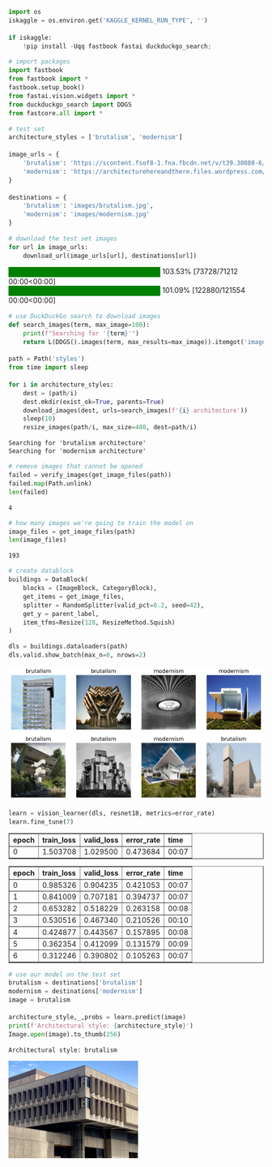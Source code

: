 ```python
import os
iskaggle = os.environ.get('KAGGLE_KERNEL_RUN_TYPE', '')

if iskaggle:
    !pip install -Uqq fastbook fastai duckduckgo_search;
```


```python
# import packages
import fastbook
from fastbook import *
fastbook.setup_book()
from fastai.vision.widgets import *
from duckduckgo_search import DDGS
from fastcore.all import *
```


```python
# test set
architecture_styles = ['brutalism', 'modernism']

image_urls = {
    'brutalism': 'https://scontent.fsof8-1.fna.fbcdn.net/v/t39.30808-6/348926828_199702382963480_5292274693759943130_n.jpg?stp=cp6_dst-jpg&_nc_cat=111&ccb=1-7&_nc_sid=173fa1&_nc_ohc=0TMBwpZS7DcAX954E_3&_nc_ht=scontent.fsof8-1.fna&oh=00_AfD_VwBdTT4pI6MPzVQxxAbuZgUn9zrm22dxuEwhwovayQ&oe=65E8EE8C',
    'modernism': 'https://architecturehereandthere.files.wordpress.com/2015/06/awesome-architecture-buildings.jpg'
}

destinations = {
    'brutalism': 'images/brutalism.jpg',
    'modernism': 'images/modernism.jpg'
}
```


```python
# download the test set images
for url in image_urls:
    download_url(image_urls[url], destinations[url])
```



<style>
    /* Turns off some styling */
    progress {
        /* gets rid of default border in Firefox and Opera. */
        border: none;
        /* Needs to be in here for Safari polyfill so background images work as expected. */
        background-size: auto;
    }
    progress:not([value]), progress:not([value])::-webkit-progress-bar {
        background: repeating-linear-gradient(45deg, #7e7e7e, #7e7e7e 10px, #5c5c5c 10px, #5c5c5c 20px);
    }
    .progress-bar-interrupted, .progress-bar-interrupted::-webkit-progress-bar {
        background: #F44336;
    }
</style>





<div>
  <progress value='73728' class='' max='71212' style='width:300px; height:20px; vertical-align: middle;'></progress>
  103.53% [73728/71212 00:00&lt;00:00]
</div>





<style>
    /* Turns off some styling */
    progress {
        /* gets rid of default border in Firefox and Opera. */
        border: none;
        /* Needs to be in here for Safari polyfill so background images work as expected. */
        background-size: auto;
    }
    progress:not([value]), progress:not([value])::-webkit-progress-bar {
        background: repeating-linear-gradient(45deg, #7e7e7e, #7e7e7e 10px, #5c5c5c 10px, #5c5c5c 20px);
    }
    .progress-bar-interrupted, .progress-bar-interrupted::-webkit-progress-bar {
        background: #F44336;
    }
</style>





<div>
  <progress value='122880' class='' max='121554' style='width:300px; height:20px; vertical-align: middle;'></progress>
  101.09% [122880/121554 00:00&lt;00:00]
</div>




```python
# use DuckDuckGo search to download images
def search_images(term, max_image=100):
    print(f"Searching for '{term}'")
    return L(DDGS().images(term, max_results=max_image)).itemgot('image')

path = Path('styles')
from time import sleep

for i in architecture_styles:
    dest = (path/i)
    dest.mkdir(exist_ok=True, parents=True)
    download_images(dest, urls=search_images(f'{i} architecture'))
    sleep(10)
    resize_images(path/i, max_size=400, dest=path/i)
```

    Searching for 'brutalism architecture'
    Searching for 'modernism architecture'



```python
# remove images that cannot be opened
failed = verify_images(get_image_files(path))
failed.map(Path.unlink)
len(failed)
```




    4




```python
# how many images we're going to train the model on
image_files = get_image_files(path)
len(image_files)
```




    193




```python
# create datablock
buildings = DataBlock(
    blocks = (ImageBlock, CategoryBlock),
    get_items = get_image_files,
    splitter = RandomSplitter(valid_pct=0.2, seed=42),
    get_y = parent_label,
    item_tfms=Resize(128, ResizeMethod.Squish)
)
```


```python
dls = buildings.dataloaders(path)
dls.valid.show_batch(max_n=8, nrows=2)
```



![png](brutalism_or_modernism_files/brutalism_or_modernism_8_0.png)




```python
learn = vision_learner(dls, resnet18, metrics=error_rate)
learn.fine_tune(7)
```



<style>
    /* Turns off some styling */
    progress {
        /* gets rid of default border in Firefox and Opera. */
        border: none;
        /* Needs to be in here for Safari polyfill so background images work as expected. */
        background-size: auto;
    }
    progress:not([value]), progress:not([value])::-webkit-progress-bar {
        background: repeating-linear-gradient(45deg, #7e7e7e, #7e7e7e 10px, #5c5c5c 10px, #5c5c5c 20px);
    }
    .progress-bar-interrupted, .progress-bar-interrupted::-webkit-progress-bar {
        background: #F44336;
    }
</style>




<table border="1" class="dataframe">
  <thead>
    <tr style="text-align: left;">
      <th>epoch</th>
      <th>train_loss</th>
      <th>valid_loss</th>
      <th>error_rate</th>
      <th>time</th>
    </tr>
  </thead>
  <tbody>
    <tr>
      <td>0</td>
      <td>1.503708</td>
      <td>1.029500</td>
      <td>0.473684</td>
      <td>00:07</td>
    </tr>
  </tbody>
</table>




<style>
    /* Turns off some styling */
    progress {
        /* gets rid of default border in Firefox and Opera. */
        border: none;
        /* Needs to be in here for Safari polyfill so background images work as expected. */
        background-size: auto;
    }
    progress:not([value]), progress:not([value])::-webkit-progress-bar {
        background: repeating-linear-gradient(45deg, #7e7e7e, #7e7e7e 10px, #5c5c5c 10px, #5c5c5c 20px);
    }
    .progress-bar-interrupted, .progress-bar-interrupted::-webkit-progress-bar {
        background: #F44336;
    }
</style>




<table border="1" class="dataframe">
  <thead>
    <tr style="text-align: left;">
      <th>epoch</th>
      <th>train_loss</th>
      <th>valid_loss</th>
      <th>error_rate</th>
      <th>time</th>
    </tr>
  </thead>
  <tbody>
    <tr>
      <td>0</td>
      <td>0.985326</td>
      <td>0.904235</td>
      <td>0.421053</td>
      <td>00:07</td>
    </tr>
    <tr>
      <td>1</td>
      <td>0.841009</td>
      <td>0.707181</td>
      <td>0.394737</td>
      <td>00:07</td>
    </tr>
    <tr>
      <td>2</td>
      <td>0.653282</td>
      <td>0.518229</td>
      <td>0.263158</td>
      <td>00:08</td>
    </tr>
    <tr>
      <td>3</td>
      <td>0.530516</td>
      <td>0.467340</td>
      <td>0.210526</td>
      <td>00:10</td>
    </tr>
    <tr>
      <td>4</td>
      <td>0.424877</td>
      <td>0.443567</td>
      <td>0.157895</td>
      <td>00:08</td>
    </tr>
    <tr>
      <td>5</td>
      <td>0.362354</td>
      <td>0.412099</td>
      <td>0.131579</td>
      <td>00:09</td>
    </tr>
    <tr>
      <td>6</td>
      <td>0.312246</td>
      <td>0.390802</td>
      <td>0.105263</td>
      <td>00:07</td>
    </tr>
  </tbody>
</table>



```python
# use our model on the test set
brutalism = destinations['brutalism']
modernism = destinations['modernism']
image = brutalism

architecture_style,_,probs = learn.predict(image)
print(f'Architectural style: {architecture_style}')
Image.open(image).to_thumb(256)
```



<style>
    /* Turns off some styling */
    progress {
        /* gets rid of default border in Firefox and Opera. */
        border: none;
        /* Needs to be in here for Safari polyfill so background images work as expected. */
        background-size: auto;
    }
    progress:not([value]), progress:not([value])::-webkit-progress-bar {
        background: repeating-linear-gradient(45deg, #7e7e7e, #7e7e7e 10px, #5c5c5c 10px, #5c5c5c 20px);
    }
    .progress-bar-interrupted, .progress-bar-interrupted::-webkit-progress-bar {
        background: #F44336;
    }
</style>







    Architectural style: brutalism






![png](brutalism_or_modernism_files/brutalism_or_modernism_10_3.png)



